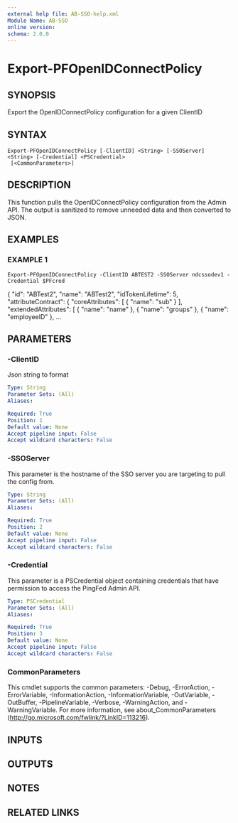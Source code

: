```yaml
---
external help file: AB-SSO-help.xml
Module Name: AB-SSO
online version:
schema: 2.0.0
---
```


# Export-PFOpenIDConnectPolicy

## SYNOPSIS
Export the OpenIDConnectPolicy configuration for a given ClientID

## SYNTAX

```
Export-PFOpenIDConnectPolicy [-ClientID] <String> [-SSOServer] <String> [-Credential] <PSCredential>
 [<CommonParameters>]
```

## DESCRIPTION
This function pulls the OpenIDConnectPolicy configuration from the Admin API.
The output is sanitized to remove unneeded data and then converted to JSON.

## EXAMPLES

### EXAMPLE 1
```
Export-PFOpenIDConnectPolicy -ClientID ABTEST2 -SSOServer ndcssodev1 -Credential $PFcred
```

{
   "id": "ABTest2",
   "name": "ABTest2",
   "idTokenLifetime": 5,
   "attributeContract": {
     "coreAttributes": \[
       {
         "name": "sub"
       }
     \],
     "extendedAttributes": \[
       {
         "name": "name"
       },
       {
         "name": "groups"
       },
       {
         "name": "employeeID"
       },
 ...

## PARAMETERS

### -ClientID
Json string to format

```yaml
Type: String
Parameter Sets: (All)
Aliases:

Required: True
Position: 1
Default value: None
Accept pipeline input: False
Accept wildcard characters: False
```

### -SSOServer
This parameter is the hostname of the SSO server you are targeting to pull the config from.

```yaml
Type: String
Parameter Sets: (All)
Aliases:

Required: True
Position: 2
Default value: None
Accept pipeline input: False
Accept wildcard characters: False
```

### -Credential
This parameter is a PSCredential object containing credentials that have permission to access the PingFed Admin API.

```yaml
Type: PSCredential
Parameter Sets: (All)
Aliases:

Required: True
Position: 3
Default value: None
Accept pipeline input: False
Accept wildcard characters: False
```

### CommonParameters
This cmdlet supports the common parameters: -Debug, -ErrorAction, -ErrorVariable, -InformationAction, -InformationVariable, -OutVariable, -OutBuffer, -PipelineVariable, -Verbose, -WarningAction, and -WarningVariable.
For more information, see about_CommonParameters (http://go.microsoft.com/fwlink/?LinkID=113216).

## INPUTS

## OUTPUTS

## NOTES

## RELATED LINKS
